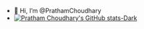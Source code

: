 - 👋 Hi, I’m @PrathamChoudhary
- [![Pratham Choudhary's GitHub stats-Dark](https://github-readme-stats.vercel.app/api?username=PrathamChoudharyy&show_icons=true&theme=radical#gh-dark-mode-only)](https://github.com/PrathamChoudharyy/github-readme-stats#gh-dark-mode-only)
